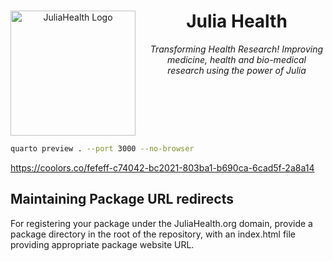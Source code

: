 <div align="center">
  <img src="./assets/logo.png" alt="JuliaHealth Logo" width="200" align="left" style="margin-right: 20px"/>
  <h1>Julia Health</h1>
  <p><em> Transforming Health Research! Improving medicine, health and bio-medical research using the power of Julia</em></p>
</div>
<br clear="all"/>

```sh
quarto preview . --port 3000 --no-browser
```

https://coolors.co/fefeff-c74042-bc2021-803ba1-b690ca-6cad5f-2a8a14

## Maintaining Package URL redirects

For registering your package under the JuliaHealth.org domain, provide a package directory in the root of the repository,
with an index.html file providing appropriate package website URL. 

